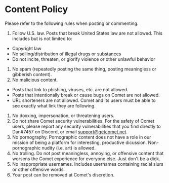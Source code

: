 # Content Policy
Please refer to the following rules when posting or commenting.

1. Follow U.S. law. Posts that break United States law are not allowed. This includes but is not limited to:
  * Copyright law
  * No selling/distribution of illegal drugs or substances
  * Do not incite, threaten, or glorify violence or other unlawful behavior
1. No spam (repeatedly posting the same thing, posting meaningless or gibberish content).
1. No malicious content.
  * Posts that link to phishing, viruses, etc. are not allowed.
  * Posts that intentionally break or cause bugs on Comet are not allowed.
  * URL shorteners are not allowed. Comet and its users must be able to see exactly what link they are following.
1. No doxxing, impersonation, or threatening users.
1. Do not share Comet security vulnerabilities. For the safety of Comet users, please report any security vulnerabilities that you find directly to Dan#7457 on Discord, or email support@getcomet.net.
1. No pornography. Pornographic content does not have a role in our mission of being a platform for interesting, productive dicussion. Non-pornographic nudity (i.e. art) is allowed.
1. No trolling. Do not post meaningless, annoying, or offensive content that worsens the Comet experience for everyone else. Just don't be a dick.
1. No inappropriate usernames. Includes usernames containing racial slurs or other offensive words.
1. Your post can be removed at Comet's discretion.
